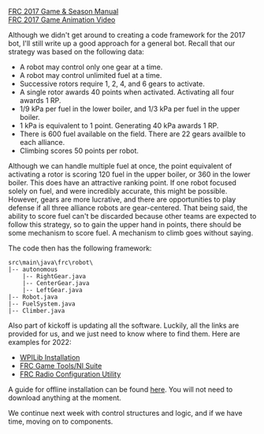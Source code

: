 [FRC 2017 Game & Season Manual](https://firstfrc.blob.core.windows.net/frc2017/Manual/2017FRCGameSeasonManual.pdf)  
[FRC 2017 Game Animation Video](https://www.youtube.com/watch?v=EMiNmJW7enI)

Although we didn't get around to creating a code framework for the 2017 bot, I'll still write up a good approach for a general bot. Recall that our strategy was based on the following data:

* A robot may control only one gear at a time.
* A robot may control unlimited fuel at a time.
* Successive rotors require 1, 2, 4, and 6 gears to activate.
* A single rotor awards 40 points when activated. Activating all four awards 1 RP.
* 1/9 kPa per fuel in the lower boiler, and 1/3 kPa per fuel in the upper boiler.
* 1 kPa is equivalent to 1 point. Generating 40 kPa awards 1 RP.
* There is 600 fuel available on the field. There are 22 gears availble to each alliance.
* Climbing scores 50 points per robot.

Although we can handle multiple fuel at once, the point equivalent of activating a rotor is scoring 120 fuel in the upper boiler, or 360 in the lower boiler. This does have an attractive ranking point. If one robot focused solely on fuel, and were incredibly accurate, this might be possible. However, gears are more lucrative, and there are opportunities to play defense if all three alliance robots are gear-centered. That being said, the ability to score fuel can't be discarded because other teams are expected to follow this strategy, so to gain the upper hand in points, there should be some mechanism to score fuel. A mechanism to climb goes without saying.

The code then has the following framework:
```
src\main\java\frc\robot\
|-- autonomous
    |-- RightGear.java
    |-- CenterGear.java
    |-- LeftGear.java
|-- Robot.java
|-- FuelSystem.java
|-- Climber.java
```

Also part of kickoff is updating all the software. Luckily, all the links are provided for us, and we just need to know where to find them. Here are examples for 2022:
* [WPILib Installation](https://github.com/wpilibsuite/allwpilib/releases)
* [FRC Game Tools/NI Suite](https://www.ni.com/en-us/support/downloads/drivers/download.frc-game-tools.html#440024)
* [FRC Radio Configuration Utility](https://docs.wpilib.org/en/stable/docs/zero-to-robot/step-3/radio-programming.html)

A guide for offline installation can be found [here](https://docs.wpilib.org/en/latest/docs/zero-to-robot/step-2/offline-installation-preparations.html). You will not need to download anything at the moment.

We continue next week with control structures and logic, and if we have time, moving on to components.
